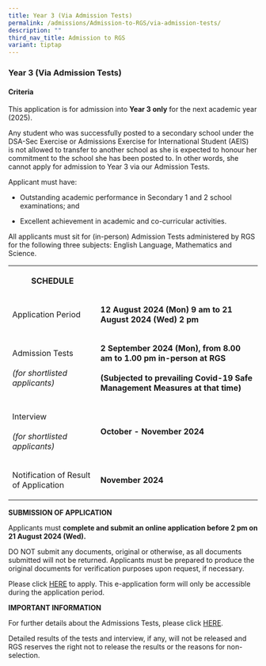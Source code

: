```yaml
---
title: Year 3 (Via Admission Tests)
permalink: /admissions/Admission-to-RGS/via-admission-tests/
description: ""
third_nav_title: Admission to RGS
variant: tiptap
---
```

<h3><strong>Year 3 (Via Admission Tests)</strong></h3>
<h4><strong>Criteria</strong></h4>
<p>This application is for admission into&nbsp;<strong>Year 3 only</strong>&nbsp;for
the next academic year (2025).&nbsp;</p>
<p>Any student who was successfully posted to a secondary school under the
DSA-Sec Exercise or Admissions Exercise for International Student (AEIS)
is&nbsp;not&nbsp;allowed to transfer to another school as she is expected
to honour her commitment to the school she has been posted to. In other
words, she cannot apply for admission to Year 3 via our Admission Tests.</p>
<p>Applicant must have:&nbsp;</p>
<ul data-tight="true" class="tight">
<li>
<p>Outstanding academic performance in Secondary 1 and 2 school examinations;
and&nbsp;&nbsp;</p>
</li>
<li>
<p>Excellent achievement in academic and co-curricular activities.&nbsp;</p>
</li>
</ul>
<p>All applicants must sit for (in-person) Admission Tests administered by
RGS for the following&nbsp;three&nbsp;subjects: English Language, Mathematics
and Science.</p>
<table style="minWidth: 50px">
<colgroup>
<col>
<col>
</colgroup>
<tbody>
<tr>
<th rowspan="1" colspan="1">
<p><strong>SCHEDULE</strong>
</p>
</th>
<th rowspan="1" colspan="1">
<p></p>
</th>
</tr>
<tr>
<td rowspan="1" colspan="1">
<p>Application Period</p>
</td>
<td rowspan="1" colspan="1">
<p><strong>12 August 2024 (Mon) 9 am to 21 August 2024 (Wed) 2 pm</strong>
</p>
</td>
</tr>
<tr>
<td rowspan="1" colspan="1">
<p>Admission Tests
<br>
<br><em>(for shortlisted applicants)</em>
</p>
</td>
<td rowspan="1" colspan="1">
<p><strong>2 September 2024 (Mon), from 8.00 am to 1.00 pm in-person at RGS</strong> 
<br>
<br><strong>(Subjected to prevailing Covid-19 Safe Management Measures at that time)</strong>
</p>
</td>
</tr>
<tr>
<td rowspan="1" colspan="1">
<p>Interview
<br>
<br><em>(for shortlisted applicants)</em>
</p>
</td>
<td rowspan="1" colspan="1">
<p><strong>October - November 2024</strong>
</p>
</td>
</tr>
<tr>
<td rowspan="1" colspan="1">
<p>Notification of Result of Application</p>
</td>
<td rowspan="1" colspan="1">
<p><strong>November 2024</strong>
</p>
</td>
</tr>
</tbody>
</table>
<p><strong>SUBMISSION OF APPLICATION</strong>
</p>
<p>Applicants must&nbsp;<strong>complete and submit an online application before 2 pm on 21 August 2024 (Wed).</strong>
</p>
<p>DO NOT submit any documents, original or otherwise, as all documents submitted
will not be returned. Applicants must be prepared to produce the original
documents for verification purposes upon request, if necessary.</p>
<p>Please click <a href="https://form.gov.sg/66b30d0e6b28275af2fd3845" rel="noopener noreferrer nofollow" target="_blank">HERE</a> to
apply. This e-application form will only be accessible during the application
period.</p>
<p><strong>IMPORTANT INFORMATION</strong>
</p>
<p>For further details about the Admissions Tests, please click <a href="/files/Y3_Admission_Academic_Subject_Selection_Tests.pdf" rel="noopener noreferrer nofollow" target="_blank">HERE</a>.</p>
<p>Detailed results of the tests and interview, if any, will not be released
and RGS reserves the right not to release the results or the reasons for
non-selection.</p>